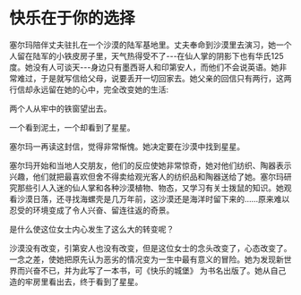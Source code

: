 # 快乐在于你的选择

塞尔玛陪伴丈夫驻扎在一个沙漠的陆军基地里。丈夫奉命到沙漠里去演习，她一个人留在陆军的小铁皮房子里，天气热得受不了---在仙人掌的阴影下也有华氏125度。她没有人可谈天---身边只有墨西哥人和印第安人，而他们不会说英语。她非常难过，于是就写信给父母，说要丢开一切回家去。她父亲的回信只有两行，这两行信却永远留在她的心中，完全改变她的生活: 

两个人从牢中的铁窗望出去。 

一个看到泥土，一个却看到了星星。 

塞尔玛一再读这封信，觉得非常惭愧。她决定要在沙漠中找到星星。 

塞尔玛开始和当地人交朋友，他们的反应使她非常惊奇，她对他们纺织、陶器表示兴趣，他们就把最喜欢但舍不得卖给观光客人的纺织品和陶器送给了她。塞尔玛研究那些引人入迷的仙人掌和各种沙漠植物、物态，又学习有关士拨鼠的知识。她观看沙漠日落，还寻找海螺壳是几万年前，这沙漠还是海洋时留下来的……原来难以忍受的环境变成了令人兴奋、留连往返的奇景。 

是什么使这位女士内心发生了这么大的转变呢？ 

沙漠没有改变，引第安人也没有改变，但是这位女士的念头改变了，心态改变了。一念之差，使她把原先认为恶劣的情况变为一生中最有意义的冒险。她为发现新世界而兴奋不已，并为此写了一本书，可《快乐的城堡》 为书名出版了。她从自己造的牢房里看出去，终于看到了星星。
 